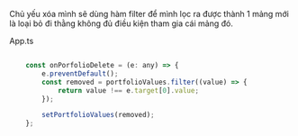 Chủ yếu xóa mình sẽ dùng hàm filter để mình lọc ra được thành 1 mảng mới là loại bỏ đi thằng không đủ điều kiện tham gia cái mảng đó.

App.ts

```js

    const onPorfolioDelete = (e: any) => {
        e.preventDefault();
        const removed = portfolioValues.filter((value) => {
            return value !== e.target[0].value;
        });

        setPortfolioValues(removed);
    };

```